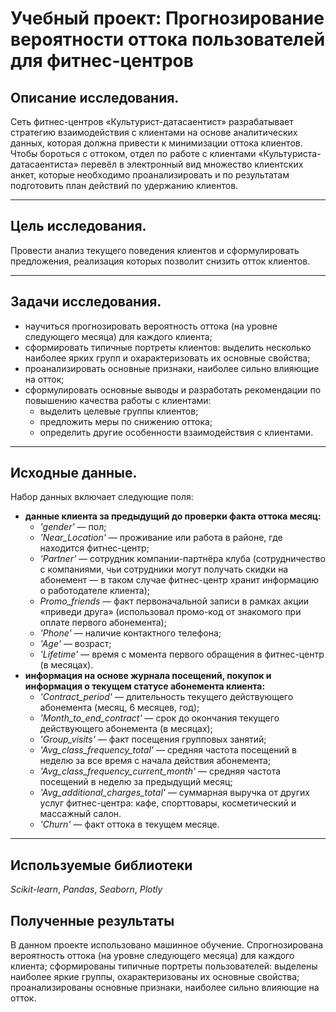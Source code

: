 # Учебный проект: Прогнозирование вероятности оттока пользователей для фитнес-центров


## Описание исследования.
Сеть фитнес-центров «Культурист-датасаентист» разрабатывает стратегию взаимодействия с клиентами на основе аналитических данных, которая должна привести к минимизации оттока клиентов. Чтобы бороться с оттоком, отдел по работе с клиентами «Культуриста-датасаентиста» перевёл в электронный вид множество клиентских анкет, которые необходимо проанализировать и по результатам подготовить план действий по удержанию клиентов.

_____    
## Цель исследования.
    
Провести анализ текущего поведения клиентов и сформулировать предложения, реализация которых позволит снизить отток клиентов.
 
_____
## Задачи исследования.

- научиться прогнозировать вероятность оттока (на уровне следующего месяца) для каждого клиента;
- сформировать типичные портреты клиентов: выделить несколько наиболее ярких групп и охарактеризовать их основные свойства;
- проанализировать основные признаки, наиболее сильно влияющие на отток;
- сформулировать основные выводы и разработать рекомендации по повышению качества работы с клиентами:
    - выделить целевые группы клиентов;
    - предложить меры по снижению оттока;
    - определить другие особенности взаимодействия с клиентами.

_____
## Исходные данные.
    
Набор данных включает следующие поля:
- **данные клиента за предыдущий до проверки факта оттока месяц:**
    - *'gender'* — пол;
    - *'Near_Location'* — проживание или работа в районе, где находится фитнес-центр;
    - *'Partner'* — сотрудник компании-партнёра клуба (сотрудничество с компаниями, чьи сотрудники могут получать скидки на абонемент — в таком случае фитнес-центр хранит информацию о работодателе клиента);
    - *Promo_friends* — факт первоначальной записи в рамках акции «приведи друга» (использовал промо-код от знакомого при оплате первого абонемента);
    - *'Phone'* — наличие контактного телефона;
    - *'Age'* — возраст;
    - *'Lifetime'* — время с момента первого обращения в фитнес-центр (в месяцах).
- **информация на основе журнала посещений, покупок и информация о текущем статусе абонемента клиента:**
    - *'Contract_period'* — длительность текущего действующего абонемента (месяц, 6 месяцев, год);
    - *'Month_to_end_contract'* — срок до окончания текущего действующего абонемента (в месяцах);
    - *'Group_visits'* — факт посещения групповых занятий;
    - *'Avg_class_frequency_total'* — средняя частота посещений в неделю за все время с начала действия абонемента;
    - *'Avg_class_frequency_current_month'* — средняя частота посещений в неделю за предыдущий месяц;
    - *'Avg_additional_charges_total'* — суммарная выручка от других услуг фитнес-центра: кафе, спорттовары, косметический и массажный салон.
    - *'Churn'* — факт оттока в текущем месяце.

_____

## Используемые библиотеки
*Scikit-learn*, *Pandas*, *Seaborn*, *Plotly*

## Полученные результаты


В данном проекте использовано машинное обучение. Спрогнозирована вероятность
оттока (на уровне следующего месяца) для каждого клиента; сформированы типичные
портреты пользователей: выделены наиболее яркие группы, охарактеризованы их
основные свойства; проанализированы основные признаки, наиболее сильно влияющие
на отток. 
